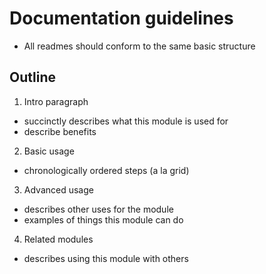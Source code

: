 # Documentation guidelines

- All readmes should conform to the same basic structure

## Outline

1. Intro paragraph
  - succinctly describes what this module is used for
  - describe benefits
2. Basic usage
  - chronologically ordered steps (a la grid)
3. Advanced usage
  - describes other uses for the module
  - examples of things this module can do
4. Related modules
  - describes using this module with others
